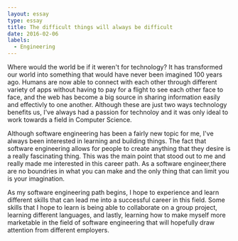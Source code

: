 ```yaml
---
layout: essay
type: essay
title: The difficult things will always be difficult
date: 2016-02-06
labels:
  - Engineering
---
```


Where would the world be if it weren't for technology? It has transformed our world into something that would have never been imagined 100 years ago. Humans are now able to connect with each other through different variety of apps without having to pay for a flight to see each other face to face, and the web has become a big source in sharing information easily and effectivly to one another. Although these are just two ways technology benefits us, I've always had a passion for technoloy and it was only ideal to work towards a field in Computer Science. 


Although software engineering has been a fairly new topic for me, I've always been interested in learning and building things. The fact that software engineering allows for people to create anything that they desire is a really fascinating thing. This was the main point that stood out to me and really made me interested in this career path.  As a software engineer,there are no boundries in what you can make and the only thing that can limit you is your imagination. 


As my software engineering path begins, I hope to experience and learn different skills that can lead me into a successful career in this field. Some skills that I hope to learn is being able to collaborate on a group project, learning different languages, and lastly, learning how to make myself more marketable in the field of software engineering that will hopefully draw attention from different employers.
